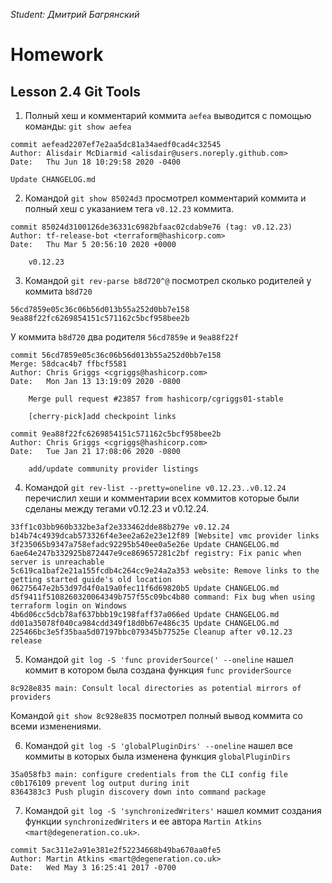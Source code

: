 *Student: Дмитрий Багрянский*

# Homework

## Lesson 2.4 Git Tools

1. Полный хеш и комментарий коммита `aefea` выводится с помощью команды: `git show aefea`
```	
commit aefead2207ef7e2aa5dc81a34aedf0cad4c32545
Author: Alisdair McDiarmid <alisdair@users.noreply.github.com>
Date:   Thu Jun 18 10:29:58 2020 -0400

Update CHANGELOG.md
```
2. Командой `git show 85024d3` просмотрел комментарий коммита и полный хеш с указанием тега `v0.12.23` коммита.
```
commit 85024d3100126de36331c6982bfaac02cdab9e76 (tag: v0.12.23)
Author: tf-release-bot <terraform@hashicorp.com>
Date:   Thu Mar 5 20:56:10 2020 +0000

    v0.12.23
```
3. Командой `git rev-parse b8d720^@` посмотрел сколько родителей у коммита `b8d720`

```
56cd7859e05c36c06b56d013b55a252d0bb7e158
9ea88f22fc6269854151c571162c5bcf958bee2b
```
У коммита `b8d720` два родителя `56cd7859e` и `9ea88f22f`
```
commit 56cd7859e05c36c06b56d013b55a252d0bb7e158
Merge: 58dcac4b7 ffbcf5581
Author: Chris Griggs <cgriggs@hashicorp.com>
Date:   Mon Jan 13 13:19:09 2020 -0800

    Merge pull request #23857 from hashicorp/cgriggs01-stable

    [cherry-pick]add checkpoint links
```
```
commit 9ea88f22fc6269854151c571162c5bcf958bee2b
Author: Chris Griggs <cgriggs@hashicorp.com>
Date:   Tue Jan 21 17:08:06 2020 -0800

    add/update community provider listings
```

4. Командой `git rev-list --pretty=oneline v0.12.23..v0.12.24` перечислил хеши и комментарии всех коммитов которые были сделаны между тегами v0.12.23 и v0.12.24.
```
33ff1c03bb960b332be3af2e333462dde88b279e v0.12.24
b14b74c4939dcab573326f4e3ee2a62e23e12f89 [Website] vmc provider links
3f235065b9347a758efadc92295b540ee0a5e26e Update CHANGELOG.md
6ae64e247b332925b872447e9ce869657281c2bf registry: Fix panic when server is unreachable
5c619ca1baf2e21a155fcdb4c264cc9e24a2a353 website: Remove links to the getting started guide's old location
06275647e2b53d97d4f0a19a0fec11f6d69820b5 Update CHANGELOG.md
d5f9411f5108260320064349b757f55c09bc4b80 command: Fix bug when using terraform login on Windows
4b6d06cc5dcb78af637bbb19c198faff37a066ed Update CHANGELOG.md
dd01a35078f040ca984cdd349f18d0b67e486c35 Update CHANGELOG.md
225466bc3e5f35baa5d07197bbc079345b77525e Cleanup after v0.12.23 release
```
5. Командой `git log -S 'func providerSource(' --oneline` нашел коммит в котором была создана функция `func providerSource`
```
8c928e835 main: Consult local directories as potential mirrors of providers
```
Командой `git show 8c928e835` посмотрел полный вывод коммита со всеми изменениями.

6. Командой `git log -S 'globalPluginDirs' --oneline` нашел все коммиты в которых была изменена функция `globalPluginDirs`
```
35a058fb3 main: configure credentials from the CLI config file
c0b176109 prevent log output during init
8364383c3 Push plugin discovery down into command package
```
7. Командой `git log -S 'synchronizedWriters'` нашел коммит создания функции `synchronizedWriters` и ее автора `Martin Atkins <mart@degeneration.co.uk>`.
```
commit 5ac311e2a91e381e2f52234668b49ba670aa0fe5
Author: Martin Atkins <mart@degeneration.co.uk>
Date:   Wed May 3 16:25:41 2017 -0700
```
